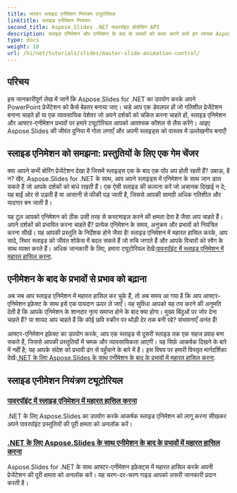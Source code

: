 ```yaml
---
title: मास्टर स्लाइड एनीमेशन नियंत्रण ट्यूटोरियल
linktitle: स्लाइड एनीमेशन नियंत्रण
second_title: Aspose.Slides .NET पावरपॉइंट प्रोसेसिंग API
description: स्लाइड एनिमेशन और एनीमेशन के बाद के प्रभावों को कवर करने वाले इन व्यापक Aspose.Slides for .NET ट्यूटोरियल्स के साथ अपनी प्रस्तुतियों की पूरी क्षमता को अनलॉक करें।
type: docs
weight: 18
url: /hi/net/tutorials/slides/master-slide-animation-control/
---
```

## परिचय

इस जानकारीपूर्ण लेख में जानें कि Aspose.Slides for .NET का उपयोग करके अपने PowerPoint प्रेजेंटेशन को कैसे बेहतर बनाया जाए। चाहे आप एक डेवलपर हों जो गतिशील प्रेजेंटेशन बनाना चाहते हों या एक व्यावसायिक पेशेवर जो अपने दर्शकों को चकित करना चाहते हों, स्लाइड एनिमेशन और आफ्टर-एनीमेशन प्रभावों पर हमारे ट्यूटोरियल आपको आवश्यक कौशल से लैस करेंगे। आइए Aspose.Slides की जीवंत दुनिया में गोता लगाएँ और अपनी स्लाइड्स को वास्तव में उल्लेखनीय बनाएँ!


## स्लाइड एनिमेशन को समझना: प्रस्तुतियों के लिए एक गेम चेंजर

क्या आपने कभी बोरिंग प्रेजेंटेशन देखा है जिसमें स्लाइड्स एक के बाद एक पॉप अप होती रहती हैं? उबाऊ, है न? खैर, Aspose.Slides for .NET के साथ, आप अपने स्लाइड्स में एनिमेशन के साथ जान डाल सकते हैं जो आपके दर्शकों को बांधे रखती हैं। एक ऐसी स्लाइड की कल्पना करें जो अचानक दिखाई न दे; यह बाईं ओर से उड़ती है या आसानी से फीकी पड़ जाती है, जिससे आपकी सामग्री अधिक गतिशील और यादगार बन जाती है। 

 यह टूल आपको एनिमेशन को ठीक उसी तरह से कस्टमाइज़ करने की क्षमता देता है जैसा आप चाहते हैं। अपने दर्शकों को प्रभावित करना चाहते हैं? प्रत्येक एनिमेशन के समय, अनुक्रम और प्रभावों को नियंत्रित करना सीखें। यह आपकी प्रस्तुति के निर्देशक होने जैसा है! स्लाइड एनिमेशन में महारत हासिल करके, आप सादे, स्थिर स्लाइड को जीवंत शोकेस में बदल सकते हैं जो रुचि जगाते हैं और आपके विचारों को स्वैग के साथ व्यक्त करते हैं। अधिक जानकारी के लिए, हमारा ट्यूटोरियल देखें:[पावरपॉइंट में स्लाइड एनिमेशन में महारत हासिल करना](./slide-animation-in-power-point/).

## एनीमेशन के बाद के प्रभावों से प्रभाव को बढ़ाना

अब जब आप स्लाइड एनिमेशन में महारत हासिल कर चुके हैं, तो अब समय आ गया है कि आप आफ्टर-एनिमेशन इफ़ेक्ट के साथ इसे एक पायदान ऊपर ले जाएँ। यह सुविधा आपको यह तय करने की अनुमति देती है कि आपके एनिमेशन के शानदार नृत्य समाप्त होने के बाद क्या होगा। मुख्य बिंदुओं पर जोर देना चाहते हैं? या शायद आप चाहते हैं कि कोई छवि स्क्रीन पर थोड़ी देर तक बनी रहे? संभावनाएँ अनंत हैं!

 आफ्टर-एनिमेशन इफ़ेक्ट का उपयोग करके, आप एक स्लाइड से दूसरी स्लाइड तक एक सहज प्रवाह बना सकते हैं, जिससे आपकी प्रस्तुतियों में चमक और व्यावसायिकता आएगी। यह सिर्फ़ आकर्षक दिखने के बारे में नहीं है; यह आपके संदेश को प्रभावी ढंग से पहुँचाने के बारे में है। इस विषय पर हमारी विस्तृत मार्गदर्शिका देखें:[.NET के लिए Aspose.Slides के साथ एनीमेशन के बाद के प्रभावों में महारत हासिल करना](./control-after-animation-effects/). 

## स्लाइड एनीमेशन नियंत्रण ट्यूटोरियल
### [पावरपॉइंट में स्लाइड एनिमेशन में महारत हासिल करना](./slide-animation-in-power-point/)
.NET के लिए Aspose.Slides का उपयोग करके आकर्षक स्लाइड एनिमेशन को लागू करना सीखकर अपने पावरपॉइंट प्रस्तुतियों की पूरी क्षमता को अनलॉक करें।
### [.NET के लिए Aspose.Slides के साथ एनीमेशन के बाद के प्रभावों में महारत हासिल करना](./control-after-animation-effects/)
Aspose.Slides for .NET के साथ आफ्टर-एनीमेशन इफ़ेक्ट्स में महारत हासिल करके अपनी प्रेजेंटेशन की पूरी क्षमता को अनलॉक करें। यह चरण-दर-चरण गाइड आपको ज़रूरी जानकारी प्रदान करती है।